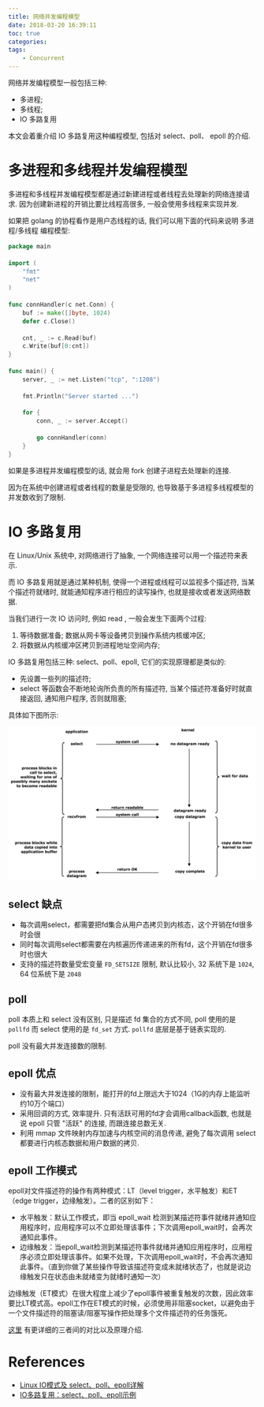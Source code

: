 ```yaml
---
title: 网络并发编程模型
date: 2018-03-20 16:39:11
toc: true
categories:
tags:
    - Concurrent
---
```


网络并发编程模型一般包括三种:

* 多进程;
* 多线程;
* IO 多路复用

本文会着重介绍 IO 多路复用这种编程模型, 包括对 select、poll、 epoll 的介绍.

<!--more-->

# 多进程和多线程并发编程模型

多进程和多线程并发编程模型都是通过新建进程或者线程去处理新的网络连接请求.
因为创建新进程的开销比要比线程高很多, 一般会使用多线程来实现并发.

如果把 golang 的协程看作是用户态线程的话, 我们可以用下面的代码来说明 多进程/多线程 编程模型:

```go
package main

import (
	"fmt"
	"net"
)

func connHandler(c net.Conn) {
	buf := make([]byte, 1024)
	defer c.Close()

	cnt, _ := c.Read(buf)
	c.Write(buf[0:cnt])
}

func main() {
	server, _ := net.Listen("tcp", ":1208")

	fmt.Println("Server started ...")

	for {
		conn, _ := server.Accept()
		
		go connHandler(conn)
	}
}
```

如果是多进程并发编程模型的话, 就会用 fork 创建子进程去处理新的连接.

因为在系统中创建进程或者线程的数量是受限的, 也导致基于多进程多线程模型的并发数收到了限制.

# IO 多路复用

在 Linux/Unix 系统中, 对网络进行了抽象, 一个网络连接可以用一个描述符来表示.

而 IO 多路复用就是通过某种机制, 使得一个进程或线程可以监视多个描述符, 当某个描述符就绪时,
就能通知程序进行相应的读写操作, 也就是接收或者发送网络数据.

当我们进行一次 IO 访问时, 例如 read , 一般会发生下面两个过程:

1. 等待数据准备; 数据从网卡等设备拷贝到操作系统内核缓冲区;
2. 将数据从内核缓冲区拷贝到进程地址空间内存;

IO 多路复用包括三种: select、poll、epoll, 它们的实现原理都是类似的:

* 先设置一些列的描述符;
* select 等函数会不断地轮询所负责的所有描述符, 当某个描述符准备好时就直接返回, 通知用户程序, 否则就阻塞;

具体如下图所示:

![multiplexing_model](/img/network/multiplexing_model.png "opt title")

## select 缺点

* 每次调用select，都需要把fd集合从用户态拷贝到内核态，这个开销在fd很多时会很
* 同时每次调用select都需要在内核遍历传递进来的所有fd，这个开销在fd很多时也很大
* 支持的描述符数量受宏变量 `FD_SETSIZE` 限制, 默认比较小, 32 系统下是 `1024`, 64 位系统下是 `2048`

## poll

poll 本质上和 select 没有区别, 只是描述 fd 集合的方式不同, poll 使用的是 `pollfd` 而 select 使用的是 `fd_set` 方式.
`pollfd` 底层是基于链表实现的.

poll 没有最大并发连接数的限制.

## epoll 优点

* 没有最大并发连接的限制，能打开的fd上限远大于1024（1G的内存上能监听约10万个端口）
* 采用回调的方式, 效率提升. 只有活跃可用的fd才会调用callback函数, 也就是说 epoll 只管 "活跃" 的连接, 而跟连接总数无关.
* 利用 mmap 文件映射内存加速与内核空间的消息传递, 避免了每次调用 select 都要进行内核态数据和用户数据的拷贝.

## epoll 工作模式

epoll对文件描述符的操作有两种模式：LT（level trigger，水平触发）和ET（edge trigger，边缘触发）。二者的区别如下：

* 水平触发：默认工作模式，即当 epoll_wait 检测到某描述符事件就绪并通知应用程序时，应用程序可以不立即处理该事件；下次调用epoll_wait时，会再次通知此事件。
* 边缘触发：当epoll_wait检测到某描述符事件就绪并通知应用程序时，应用程序必须立即处理该事件。如果不处理，下次调用epoll_wait时，不会再次通知此事件。（直到你做了某些操作导致该描述符变成未就绪状态了，也就是说边缘触发只在状态由未就绪变为就绪时通知一次）

边缘触发（ET模式）在很大程度上减少了epoll事件被重复触发的次数，因此效率要比LT模式高。epoll工作在ET模式的时候，必须使用非阻塞socket，以避免由于一个文件描述符的阻塞读/阻塞写操作把处理多个文件描述符的任务饿死。

[这里](http://blog.csdn.net/lisonglisonglisong/article/details/51328062) 有更详细的三者间的对比以及原理介绍.

# References

- [Linux IO模式及 select、poll、epoll详解](https://segmentfault.com/a/1190000003063859)
- [IO多路复用：select、poll、epoll示例](http://blog.csdn.net/lisonglisonglisong/article/details/51328062)
